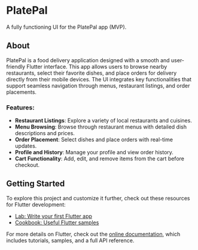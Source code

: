 # PlatePal

A fully functioning UI for the PlatePal app (MVP).

## About

PlatePal is a food delivery application designed with a smooth and user-friendly Flutter interface. This app allows users to browse nearby restaurants, select their favorite dishes, and place orders for delivery directly from their mobile devices. The UI integrates key functionalities that support seamless navigation through menus, restaurant listings, and order placements.

### Features:
- **Restaurant Listings**: Explore a variety of local restaurants and cuisines.
- **Menu Browsing**: Browse through restaurant menus with detailed dish descriptions and prices.
- **Order Placement**: Select dishes and place orders with real-time updates.
- **Profile and History**: Manage your profile and view order history.
- **Cart Functionality**: Add, edit, and remove items from the cart before checkout.

## Getting Started

To explore this project and customize it further, check out these resources for Flutter development:

- [Lab: Write your first Flutter app](https://docs.flutter.dev/get-started/codelab)
- [Cookbook: Useful Flutter samples](https://docs.flutter.dev/cookbook)

For more details on Flutter, check out the [online documentation](https://docs.flutter.dev/), which includes tutorials, samples, and a full API reference.
